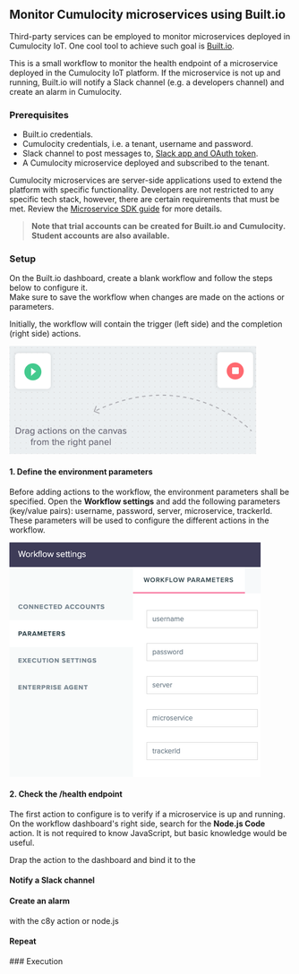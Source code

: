 ## Monitor Cumulocity microservices using Built.io

Third-party services can be employed to monitor microservices deployed in Cumulocity IoT. One cool tool to achieve such goal is [Built.io](https://www.built.io/).

This is a small workflow to monitor the health endpoint of a microservice deployed in the Cumulocity IoT platform. If the microservice is not up and running, Built.io will notify a Slack channel (e.g. a developers channel) and create an alarm in Cumulocity.

### Prerequisites

- Built.io credentials.
- Cumulocity credentials, i.e. a tenant, username and password.
- Slack channel to post messages to, [Slack app and OAuth token](https://slack.dev/node-slack-sdk/getting-started).
- A Cumulocity microservice deployed and subscribed to the tenant.

Cumulocity microservices are server-side applications used to extend the platform with specific functionality. Developers are not restricted to any specific tech stack, however, there are certain requirements that must be met. Review the [Microservice SDK guide](https://cumulocity.com/guides/microservice-sdk/introduction/) for more details.

> **Note that trial accounts can be created for Built.io and Cumulocity.<br>Student accounts are also available.**

### Setup

On the Built.io dashboard, create a blank workflow and follow the steps below to configure it.<br>
Make sure to save the workflow when changes are made on the actions or parameters.

Initially, the workflow will contain the trigger (left side) and the completion (right side) actions.

![blank-workflow](/img/blank-workflow.png)

#### 1. Define the environment parameters

Before adding actions to the workflow, the environment parameters shall be specified. Open the **Workflow settings** and add the following parameters (key/value pairs): username, password, server, microservice, trackerId. These parameters will be used to configure the different actions in the workflow.

![workflow-parameters](/img/workflow-parameters.png)

#### 2. Check the /health endpoint

The first action to configure is to verify if a microservice is up and running. On the workflow dashboard's right side, search for the  **Node.js Code** action. It is not required to know JavaScript, but basic knowledge would be useful.

Drap the action to the dashboard and bind it to the  

#### Notify a Slack channel

#### Create an alarm

with the c8y action or node.js

#### Repeat

### Execution
